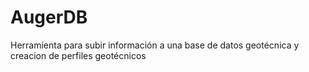 # AugerDB
Herramienta para subir información a una base de datos geotécnica y creacion de perfiles geotécnicos
